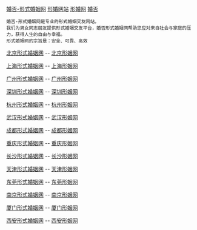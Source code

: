 [婚否-形式婚姻网](https://hunfor.cn/)
[形婚网站](https://hunfor.cn/)
[形婚网](https://hunfor.cn/)
[婚否](https://hunfor.cn/)


```
婚否-形式婚姻网是专业的形式婚姻交友网站。
我们为男女同志朋友提供形式婚姻交友平台，婚否形式婚姻网帮助您应对来自社会与家庭的压力，获得人生的自由与幸福。
形式婚姻网的宗旨是：安全、可靠、高效
```

[北京形式婚姻网](http://hunfor.cn/userList.htm?city=110100)   --  [北京形姻网](http://hunfor.cn/userList.htm?city=110100)

[上海形式婚姻网](http://hunfor.cn/userList.htm?city=310100)   --  [上海形姻网](http://hunfor.cn/userList.htm?city=310100)

[广州形式婚姻网](http://hunfor.cn/userList.htm?city=440100)   --  [广州形姻网](http://hunfor.cn/userList.htm?city=440100)

[深圳形式婚姻网](http://hunfor.cn/userList.htm?city=440300)   --  [深圳形姻网](http://hunfor.cn/userList.htm?city=440300)

[杭州形式婚姻网](http://hunfor.cn/userList.htm?city=330100)   --  [杭州形姻网](http://hunfor.cn/userList.htm?city=330100)

[武汉形式婚姻网](http://hunfor.cn/userList.htm?city=420100)   --  [武汉形姻网](http://hunfor.cn/userList.htm?city=420100)

[成都形式婚姻网](http://hunfor.cn/userList.htm?city=510100)   --  [成都形姻网](http://hunfor.cn/userList.htm?city=510100)

[重庆形式婚姻网](http://hunfor.cn/userList.htm?city=500100)   --  [重庆形姻网](http://hunfor.cn/userList.htm?city=500100)

[长沙形式婚姻网](http://hunfor.cn/userList.htm?city=430100)   --  [长沙形姻网](http://hunfor.cn/userList.htm?city=430100)

[天津形式婚姻网](http://hunfor.cn/userList.htm?city=120100)   --  [天津形姻网](http://hunfor.cn/userList.htm?city=120100)

[东莞形式婚姻网](http://hunfor.cn/userList.htm?city=441900)   --  [东莞形姻网](http://hunfor.cn/userList.htm?city=441900)

[南京形式婚姻网](http://hunfor.cn/userList.htm?city=320100)   --  [南京形姻网](http://hunfor.cn/userList.htm?city=320100)

[厦门形式婚姻网](http://hunfor.cn/userList.htm?city=350200)   --  [厦门形姻网](http://hunfor.cn/userList.htm?city=350200)

[西安形式婚姻网](http://hunfor.cn/userList.htm?city=610100)   --  [西安形姻网](http://hunfor.cn/userList.htm?city=610100)
